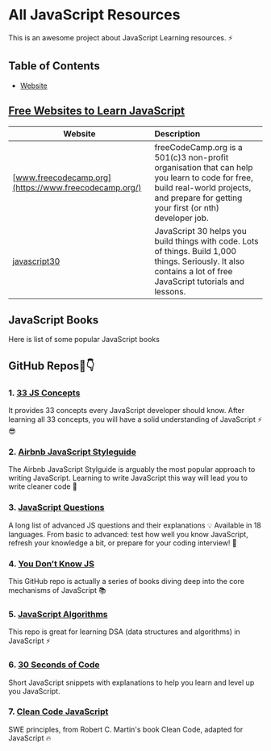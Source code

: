 # All JavaScript Resources
This is an awesome project about JavaScript Learning resources. ⚡

## Table of Contents
- [Website](#website)

## [Free Websites to Learn JavaScript](#website)

| Website                                       | Description                                                                                                                                                                                                                   |
| --------------------------------------------- | :---------------------------------------------------------------------------------------------------------------------------------------------------------------------------------------------------------------------------- |
| [www.freecodecamp.org](https://www.freecodecamp.org/) | freeCodeCamp.org is a 501(c)3 non-profit organisation that can help you learn to code for free, build real-world projects, and prepare for getting your first (or nth) developer job.|
|[javascript30](https://javascript30.com/)|JavaScript 30 helps you build things with code. Lots of things. Build 1,000 things. Seriously. It also contains a lot of free JavaScript tutorials and lessons.|

## JavaScript Books
Here is list of some popular JavaScript books
## GitHub Repos🧵👇
### 1. [33 JS Concepts](https://github.com/leonardomso/33-js-concepts)
It provides 33 concepts every JavaScript developer should know.
After learning all 33 concepts, you will have a solid understanding of JavaScript ⚡️😎
### 2. [Airbnb JavaScript Styleguide](https://github.com/airbnb/javascript)
The Airbnb JavaScript Stylguide is arguably the most popular approach to writing JavaScript.
Learning to write JavaScript this way will lead you to write cleaner code 🙌
### 3. [JavaScript Questions ](https://github.com/lydiahallie/javascript-questions)
A long list of advanced JS questions and their explanations 💡 
Available in 18 languages.
From basic to advanced: test how well you know JavaScript, refresh your knowledge a bit, or prepare for your coding interview! 🚀
### 4. [You Don’t Know JS](https://github.com/getify/You-Dont-Know-JS)
This GitHub repo is actually a series of books diving deep into the core mechanisms of JavaScript 📚
### 5. [JavaScript Algorithms](https://github.com/trekhleb/javascript-algorithms)
This repo is great for learning DSA (data structures and algorithms) in JavaScript ⚡️
### 6. [30 Seconds of Code](https://github.com/30-seconds/30-seconds-of-code)
Short JavaScript snippets with explanations to help you learn and level up you JavaScript.

### 7. [Clean Code JavaScript ](https://github.com/ryanmcdermott/clean-code-javascript)
SWE principles, from Robert C. Martin's book Clean Code, adapted for JavaScript 🔥
